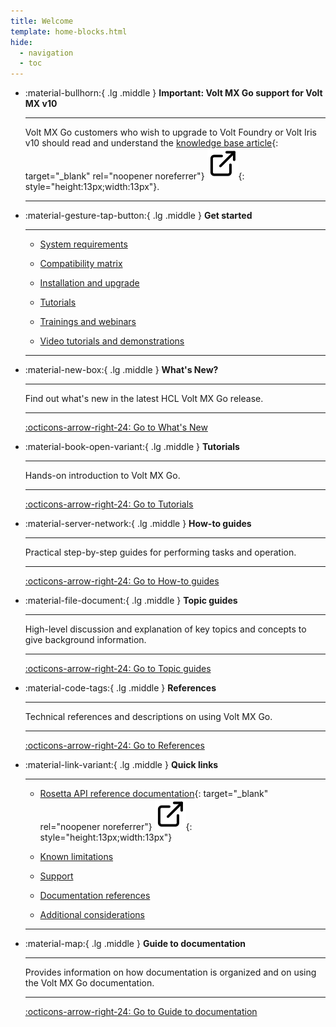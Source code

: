 ```yaml
---
title: Welcome
template: home-blocks.html
hide:
  - navigation
  - toc
---
```


<!--# Welcome to Volt MX Go documentation

Volt MX Go modernizes and extends the value of your Domino applications with the market-leading, multi-experience platform Volt MX by:

- connecting Volt Foundry to your Domino applications
- modernizing or creating new multi-experience applications in Volt Iris on your Domino back-end data and applications
- expanding who can code applications built in Domino, allowing for app modernization or migration without requiring a complete rewrite of the code
- importing existing Domino views, forms, and fields into Volt Foundry to get a head start on your Volt MX Go applications

To learn more, see [Introducing Volt MX Go](topicguides/introvoltmxgo.md).

---
## Get started

- [System requirements](tutorials/installupgrade/sysreq/index.md)

- [Compatibility matrix](references/compatibilitymatrix.md)

- [Installation and upgrade](tutorials/installupgrade/index.md)

- [Tutorials](tutorials/index.md)

- [Trainings and webinars](tutorials/webinar.md)

- [Video tutorials and demonstrations](tutorials/video.md)

---
## Quick links

- [Rosetta API reference documentation](javadoc/index.html "Link opens a new tab"){: target="_blank" rel="noopener noreferrer"}&nbsp;![link image](assets/images/external-link.svg){: style="height:13px;width:13px"}

- [Known limitations](references/knownlimitation.md)

- [Support](references/index.md#support)

- [Documentation references](references/index.md#documentation-references)

- [Additional considerations](references/addconsideration.md)

---
## How the documentation is organized

The Volt MX Go documentation is based on the [Diátaxis framework](https://diataxis.fr/ "Link opens a new tab"){: target="_blank" rel="noopener noreferrer"}&nbsp;![link image](assets/images/external-link.svg){: style="height:13px;width:13px"}, which organizes documentation into the following modes to address users' documentation needs at different times and in different circumstances. Below shows an overview that guides you on where to look for needed information:

[Tutorials](tutorials/index.md) - Hands-on introduction to Volt MX Go

[How-to guides](howto/index.md) - Practical step-by-step guides for performing tasks and operation

[Topic guides](topicguides/index.md) - High-level discussion and explanation of key topics and concepts to give background information

[References](references/index.md) - Technical references and descriptions on using Volt MX Go

!!! tip

    For more information on using the Volt MX Go documentation, see [Guide to documentation](references/docguide.md).
--->

<div class="grid cards" markdown>

-   :material-bullhorn:{ .lg .middle } __Important: Volt MX Go support for Volt MX v10__

    ---

    Volt MX Go customers who wish to upgrade to Volt Foundry or Volt Iris v10 should read and understand the [knowledge base article](https://support.hcl-software.com/csm?id=kb_article&sysparm_article=KB0122684 "Link opens a new tab"){: target="_blank" rel="noopener noreferrer"}&nbsp;![link image](assets/images/external-link.svg){: style="height:13px;width:13px"}.

    ---

-   :material-gesture-tap-button:{ .lg .middle } __Get started__

    ---

    - [System requirements](tutorials/installupgrade/sysreq/index.md)

    - [Compatibility matrix](references/compatibilitymatrix.md)

    - [Installation and upgrade](tutorials/installupgrade/index.md)

    - [Tutorials](tutorials/index.md)

    - [Trainings and webinars](tutorials/webinar.md)

    - [Video tutorials and demonstrations](tutorials/video.md)

    ---

-   :material-new-box:{ .lg .middle } __What's New?__

    ---

    Find out what's new in the latest HCL Volt MX Go release.

    ---

    [:octicons-arrow-right-24: Go to What's New](./whatsnew/index.md)

-   :material-book-open-variant:{ .lg .middle } __Tutorials__

    ---

    Hands-on introduction to Volt MX Go.

    ---

    [:octicons-arrow-right-24: Go to Tutorials](./tutorials/index.md)

-   :material-server-network:{ .lg .middle } __How-to guides__

    ---

    Practical step-by-step guides for performing tasks and operation.

    ---

    [:octicons-arrow-right-24: Go to How-to guides](./howto/index.md)

-   :material-file-document:{ .lg .middle } __Topic guides__

    ---

    High-level discussion and explanation of key topics and concepts to give background information.

    ---

    [:octicons-arrow-right-24: Go to Topic guides](./topicguides/index.md)

-   :material-code-tags:{ .lg .middle } __References__

    ---

    Technical references and descriptions on using Volt MX Go.

    ---

    [:octicons-arrow-right-24: Go to References](./references/index.md)

-   :material-link-variant:{ .lg .middle } __Quick links__

    ---

    - [Rosetta API reference documentation](javadoc/index.html "Link opens a new tab"){: target="_blank" rel="noopener noreferrer"}&nbsp;![link image](assets/images/external-link.svg){: style="height:13px;width:13px"}

    - [Known limitations](references/knownlimitation.md)

    - [Support](references/index.md#support)

    - [Documentation references](references/index.md#documentation-references)

    - [Additional considerations](references/addconsideration.md)

    ---

-   :material-map:{ .lg .middle } __Guide to documentation__

    ---

    Provides information on how documentation is organized and on using the Volt MX Go documentation.

    ---

    [:octicons-arrow-right-24: Go to Guide to documentation](./references/docguide.md)

</div>